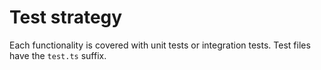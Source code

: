 # Test strategy

Each functionality is covered with unit tests or integration tests.
Test files have the `test.ts` suffix.
